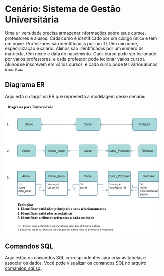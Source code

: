# Cenário: Sistema de Gestão Universitária

Uma universidade precisa armazenar informações sobre seus cursos, professores e alunos. Cada curso é identificado por um código único e tem um nome. Professores são identificados por um ID, têm um nome, especialização e salário. Alunos são identificados por um número de matrícula, têm nome e data de nascimento. Cada curso pode ser lecionado por vários professores, e cada professor pode lecionar vários cursos. Alunos se inscrevem em vários cursos, e cada curso pode ter vários alunos inscritos.

## Diagrama ER

Aqui está o diagrama ER que representa a modelagem desse cenário:

![Diagrama ER](imagens/Universidade.jpg)

## Comandos SQL

Aqui estão os comandos SQL correspondentes para criar as tabelas e associar os dados. Você pode visualizar os comandos SQL no arquivo [comandos_sql.sql](comandos_sql.sql/Universidade.sql).
